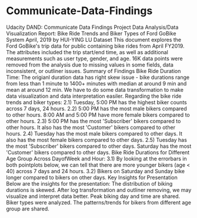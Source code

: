 # Communicate-Data-Findings
Udacity DAND: Communicate Data Findings Project  Data Analysis/Data Visualization Report: Bike Ride Trends and Biker Types of Ford GoBike System April, 2019 by HUI-YING LU  Dataset This document explores the Ford GoBike's trip data for public containing bike rides from April FY2019. The attributes included the trip start/end time, as well as additional measurements such as user type, gender, and age. 16K data points were removed from the analysis due to missing values in some fields, data inconsistent, or outliner issues.  Summary of Findings  Bike Ride Duration Time: The origianl duration data has right skew issue - bike durations range from less than 1 minute to 1400+ minutes with median at around 9 min and mean at around 12 min. We have to do some data transformation to make data visualization and data interpretation easiler. Regarding the bike ride trends and biker types: 2.1) Tuesday, 5:00 PM has the highest biker counts across 7 days, 24 hours. 2.2) 5:00 PM has the most male bikers compared to other hours. 8:00 AM and 5:00 PM have more female bikers compared to other hours. 2.3) 5:00 PM has the most 'Subscriber' bikers compared to other hours. It also has the most 'Customer' bikers compared to other hours. 2.4) Tuesday has the most male bikers compared to other days. It also has the most female bikers compared to other days. 2.5) Tuesday has the most 'Subscriber' bikers compared to other days. Saturday has the most 'Customer' bikers compared to other days. Bike Ride Durations for Different Age Group Across DayofWeek and Hour: 3.1) By looking at the errorbars in both pointplots below, we can tell that there are more younger bikers (age &lt; 40) across 7 days and 24 hours. 3.2) Bikers on Saturday and Sunday bike longer compared to bikers on other days. Key Insights for Presentation Below are the insights for the presentation:  The distribution of biking durations is skewed. After log transformation and outliner removing, we may visualize and interpret data better. Peak biking day and time are shared. Biker types were analyzed. The patterns/trends for bikers from different age group are shared.
